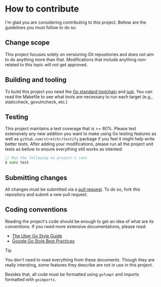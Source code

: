# How to contribute
I'm glad you are considering contributing to this project. Bellow are the guidelines you must follow to do so.

## Change scope
This project focuses solely on versioning Git repositories and does not aim to do anything more than that.
Modifications that include anything non-related to this topic will not get approved.

## Building and tooling

To build this project you need the [Go standard toolchain](https://go.dev/dl/) and [just](https://just.systems/man/en/).
You can read the Makefile to see what tools are necessary to run each target (e.g., staticcheck, govulncheck, etc.)

## Testing
This project maintains a test coverage that is >= 80%. Please test extensively any new addition you want to make using
Go testing features as well as `github.com/stretchr/testify` package if you feel it might help write better tests.
After adding your modifications, please run all the project unit tests as bellow to ensure everything still works as
intented:
```go
// Run the following on project's root
$ make test
```

## Submitting changes

All changes must be submitted via a [pull request](https://github.com/s0ders/go-semver-release/pulls). To do so, fork
this repository and submit a new pull request.


## Coding conventions



Reading the project's code should be enough to get an idea of what are its conventions. If you need more extensive
documentations, please read:
- [The Uber Go Style Guide](https://github.com/uber-go/guide)
- [Google Go Style Best Practices](https://google.github.io/styleguide/go/best-practices.html)

> [!TIP]
> You don't need to read everything from these documents. Though they are really intersting, some features they describe
> are not in use in this project.

Besides that, all code must be formatted using `gofumpt` and imports formatted with `goimports`.